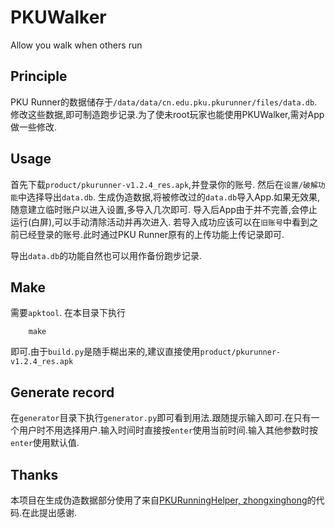 # PKUWalker

Allow you walk when others run

## Principle

PKU Runner的数据储存于`/data/data/cn.edu.pku.pkurunner/files/data.db`.
修改这些数据,即可制造跑步记录.为了使未root玩家也能使用PKUWalker,需对App做一些修改.

## Usage

首先下载`product/pkurunner-v1.2.4_res.apk`,并登录你的账号.
然后在`设置/破解功能`中选择导出`data.db`.
生成伪造数据,将被修改过的`data.db`导入App.如果无效果,随意建立临时账户以进入设置,多导入几次即可.
导入后App由于并不完善,会停止运行(白屏),可以手动清除活动并再次进入.
若导入成功应该可以在`旧账号`中看到之前已经登录的账号.此时通过PKU Runner原有的上传功能上传记录即可.

导出`data.db`的功能自然也可以用作备份跑步记录.

## Make

需要`apktool`. 在本目录下执行

```shell
    make
```
即可.由于`build.py`是随手糊出来的,建议直接使用`product/pkurunner-v1.2.4_res.apk`

## Generate record

在`generator`目录下执行`generator.py`即可看到用法.跟随提示输入即可.在只有一个用户时不用选择用户.输入时间时直接按`enter`使用当前时间.输入其他参数时按`enter`使用默认值.

## Thanks

本项目在生成伪造数据部分使用了来自[PKURunningHelper, zhongxinghong](https://github.com/zhongxinghong/PKURunningHelper)的代码.在此提出感谢.
